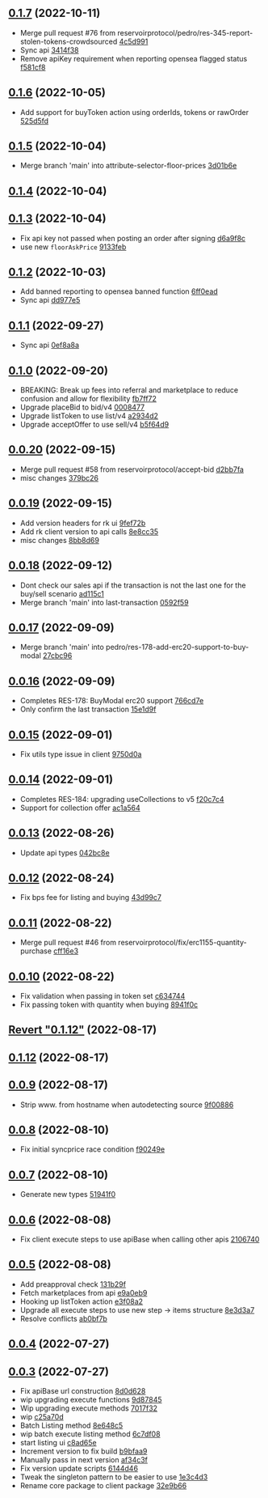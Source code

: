 
## [0.1.7](https://github.com/reservoirprotocol/reservoir-kit/commit/c0c3c1403e287828df1664f0a15920fe2c29a25b) (2022-10-11)

* Merge pull request #76 from reservoirprotocol/pedro/res-345-report-stolen-tokens-crowdsourced [4c5d991](https://github.com/reservoirprotocol/reservoir-kit/commit/4c5d991f675a3d66eade2996425caba1701e2a8f)
* Sync api [3414f38](https://github.com/reservoirprotocol/reservoir-kit/commit/3414f38450b709b8129a6f38efc58df9ef27dfce)
* Remove apiKey requirement when reporting opensea flagged status [f581cf8](https://github.com/reservoirprotocol/reservoir-kit/commit/f581cf8d3bdc11ce3438a14e76cabef0ba370a71)
## [0.1.6](https://github.com/reservoirprotocol/reservoir-kit/commit/b374bf07536aecb350eb3cd72968357e46b339a8) (2022-10-05)

* Add support for buyToken action using orderIds, tokens or rawOrder [525d5fd](https://github.com/reservoirprotocol/reservoir-kit/commit/525d5fd0678ca240b80439c3bc1e217494493cc6)
## [0.1.5](https://github.com/reservoirprotocol/reservoir-kit/commit/0260f99982808513ae41bf227766198ef36bb56a) (2022-10-04)

* Merge branch 'main' into attribute-selector-floor-prices [3d01b6e](https://github.com/reservoirprotocol/reservoir-kit/commit/3d01b6e5ef20c22bc2275b944022f1d5880b0afc)
## [0.1.4](https://github.com/reservoirprotocol/reservoir-kit/commit/a10c2d5269407a3b9fc76060feb498e0267ce7b9) (2022-10-04)

## [0.1.3](https://github.com/reservoirprotocol/reservoir-kit/commit/0c0b40c95b23b3f2e71dcf25192964515d5535ac) (2022-10-04)

* Fix api key not passed when posting an order after signing [d6a9f8c](https://github.com/reservoirprotocol/reservoir-kit/commit/d6a9f8cea77e31b59c4d20b9c798152488beb346)
* use new `floorAskPrice` [9133feb](https://github.com/reservoirprotocol/reservoir-kit/commit/9133febab0d0497b47fbb7bf0144bb24c8e3fef1)
## [0.1.2](https://github.com/reservoirprotocol/reservoir-kit/commit/1774d335b76c8562867cee38259371b97b6a6a76) (2022-10-03)

* Add banned reporting to opensea banned function [6ff0ead](https://github.com/reservoirprotocol/reservoir-kit/commit/6ff0ead53863ce85684520b998ee4b5ce5c4ea86)
* Sync api [dd977e5](https://github.com/reservoirprotocol/reservoir-kit/commit/dd977e5ed94f7c6c2bc2c994abaf691b9e3444b1)
## [0.1.1](https://github.com/reservoirprotocol/reservoir-kit/commit/e13394f98421fd9bdd6c2b7f785d46c5a4c5b7c2) (2022-09-27)

* Sync api [0ef8a8a](https://github.com/reservoirprotocol/reservoir-kit/commit/0ef8a8a1b04004c23d217c2c6097addc0c13ac80)
## [0.1.0](https://github.com/reservoirprotocol/reservoir-kit/commit/36397a39f43b0aac2eca25fcbe9b4da3c03a8f54) (2022-09-20)

* BREAKING: Break up fees into referral and marketplace to reduce confusion and allow for flexibility [fb7ff72](https://github.com/reservoirprotocol/reservoir-kit/commit/fb7ff72958fbf1592670a31439231684c0060564)
* Upgrade placeBid to bid/v4 [0008477](https://github.com/reservoirprotocol/reservoir-kit/commit/0008477ab814e24636bb0c8a980f371d76d4d52a)
* Upgrade listToken to use list/v4 [a2934d2](https://github.com/reservoirprotocol/reservoir-kit/commit/a2934d2292627dd213ede076559aa28209b8fd57)
* Upgrade acceptOffer to use sell/v4 [b5f64d9](https://github.com/reservoirprotocol/reservoir-kit/commit/b5f64d93ad81a6ffb8fc717837077e2f099b8101)
## [0.0.20](https://github.com/reservoirprotocol/reservoir-kit/commit/7a7827372c9fe84b83ebd350d6ae3b95dbaeff39) (2022-09-15)

* Merge pull request #58 from reservoirprotocol/accept-bid [d2bb7fa](https://github.com/reservoirprotocol/reservoir-kit/commit/d2bb7fae39f8ba6fdce6d46f5236d5753b425077)
* misc changes [379bc26](https://github.com/reservoirprotocol/reservoir-kit/commit/379bc2651a9adb0ceb0a80214d85a89e11adeee0)
## [0.0.19](https://github.com/reservoirprotocol/reservoir-kit/commit/7c229cc88b4882ce61a41adb7e79533121362856) (2022-09-15)

* Add version headers for rk ui [9fef72b](https://github.com/reservoirprotocol/reservoir-kit/commit/9fef72be3dfd82d9634e82c147bb0ed97a24f1d8)
* Add rk client version to api calls [8e8cc35](https://github.com/reservoirprotocol/reservoir-kit/commit/8e8cc3574edbb016af64015a6b031e6f665bd0c8)
* misc changes [8bb8d69](https://github.com/reservoirprotocol/reservoir-kit/commit/8bb8d699b70c1812f8f0acb9b8fc8772272b2801)
## [0.0.18](https://github.com/reservoirprotocol/reservoir-kit/commit/f7c7759a0544f797aaefd8e4a45a19b23b401f1a) (2022-09-12)

* Dont check our sales api if the transaction is not the last one for the buy/sell scenario [ad115c1](https://github.com/reservoirprotocol/reservoir-kit/commit/ad115c173746cca10c29b20c40d749e839b7de67)
* Merge branch 'main' into last-transaction [0592f59](https://github.com/reservoirprotocol/reservoir-kit/commit/0592f590522b8b7a71b5c3eb6b57f487b7835ce9)
## [0.0.17](https://github.com/reservoirprotocol/reservoir-kit/commit/0607eafae0cafe877f1cfe2f4f13e22364a6cdb2) (2022-09-09)

* Merge branch 'main' into pedro/res-178-add-erc20-support-to-buy-modal [27cbc96](https://github.com/reservoirprotocol/reservoir-kit/commit/27cbc9616c7c71f5b8ce04a5b47ed9335ef6fa54)
## [0.0.16](https://github.com/reservoirprotocol/reservoir-kit/commit/74dfdd90e0c87d6c8eb916c4758f714c8589893a) (2022-09-09)

* Completes RES-178: BuyModal erc20 support [766cd7e](https://github.com/reservoirprotocol/reservoir-kit/commit/766cd7eaf2bfb7e5713842964353dd1727f0bcb9)
* Only confirm the last transaction [15e1d9f](https://github.com/reservoirprotocol/reservoir-kit/commit/15e1d9f4ec51f192532eadf5949ec52b56fd599c)
## [0.0.15](https://github.com/reservoirprotocol/reservoir-kit/commit/ff952c96f3c4e3cc84f50dd643fd56a9f086283a) (2022-09-01)

* Fix utils type issue in client [9750d0a](https://github.com/reservoirprotocol/reservoir-kit/commit/9750d0a8952556a9c9eb6061c72b968963164f7e)
## [0.0.14](https://github.com/reservoirprotocol/reservoir-kit/commit/2dbd4f352f9a971a3531b62677e6473fc218b87f) (2022-09-01)

* Completes RES-184: upgrading useCollections to v5 [f20c7c4](https://github.com/reservoirprotocol/reservoir-kit/commit/f20c7c407a18a89665297b1921e54530a59c01cd)
* Support for collection offer [ac1a564](https://github.com/reservoirprotocol/reservoir-kit/commit/ac1a564e8337d6b883b76338cb017a882eb1269d)
## [0.0.13](https://github.com/reservoirprotocol/reservoir-kit/commit/2b58b7de0c0ecde674c212f5bdea01ad12874730) (2022-08-26)

* Update api types [042bc8e](https://github.com/reservoirprotocol/reservoir-kit/commit/042bc8e35f0b9da6d858d92ec5258654f5592122)
## [0.0.12](https://github.com/reservoirprotocol/reservoir-kit/commit/def65333f8b17ad5f39b23e80065580faafa78ee) (2022-08-24)

* Fix bps fee for listing and buying [43d99c7](https://github.com/reservoirprotocol/reservoir-kit/commit/43d99c7126d5e75ab84e93bff7e60292305e6279)
## [0.0.11](https://github.com/reservoirprotocol/reservoir-kit/commit/2960f1c48b93c0bf9d3c14fa42e43e9ea33dedeb) (2022-08-22)

* Merge pull request #46 from reservoirprotocol/fix/erc1155-quantity-purchase [cff16e3](https://github.com/reservoirprotocol/reservoir-kit/commit/cff16e32dd2948262f6ca904f2471cada1b15378)
## [0.0.10](https://github.com/reservoirprotocol/reservoir-kit/commit/e8cb4d3ad71994ac4f3a540334f6daf3fed94ab1) (2022-08-22)

* Fix validation when passing in token set [c634744](https://github.com/reservoirprotocol/reservoir-kit/commit/c634744e4c45361604278da1a75088ed4db00aef)
* Fix passing token with quantity when buying [8941f0c](https://github.com/reservoirprotocol/reservoir-kit/commit/8941f0c7a151893ee8ced50fd9b173490ed9f75c)
## [Revert "0.1.12"](https://github.com/reservoirprotocol/reservoir-kit/commit/6bd14cd6071e701863deba08bc247789c9c83e97) (2022-08-17)

## [0.1.12](https://github.com/reservoirprotocol/reservoir-kit/commit/6b9bb6d768377d1cbf4ab0c2aa50ff2ace02db55) (2022-08-17)

## [0.0.9](https://github.com/reservoirprotocol/reservoir-kit/commit/54a3cef59b6c96c5b64063fa92664b41bfe2993b) (2022-08-17)

* Strip www. from hostname when autodetecting source [9f00886](https://github.com/reservoirprotocol/reservoir-kit/commit/9f0088698397955e89051982a4ac4b7784426ce0)
## [0.0.8](https://github.com/reservoirprotocol/reservoir-kit/commit/6ac4a5107dfe4a740e89a61f10aba24145118ee3) (2022-08-10)

* Fix initial syncprice race condition [f90249e](https://github.com/reservoirprotocol/reservoir-kit/commit/f90249e786e9657bea1b42243886c52f80b1c833)
## [0.0.7](https://github.com/reservoirprotocol/reservoir-kit/commit/756a2397d8c057f0acb6d771b1d0b8802599b193) (2022-08-10)

* Generate new types [51941f0](https://github.com/reservoirprotocol/reservoir-kit/commit/51941f0970e92455aea17778f48fd23e8f8a5190)
## [0.0.6](https://github.com/reservoirprotocol/reservoir-kit/commit/e71463dbc4e4a4e02328291992bd639344b797ac) (2022-08-08)

* Fix client execute steps to use apiBase when calling other apis [2106740](https://github.com/reservoirprotocol/reservoir-kit/commit/21067401ed3695e9863a693ef5d11cb2cc0b8b4e)
## [0.0.5](https://github.com/reservoirprotocol/reservoir-kit/commit/edf4a51c463cae71a677254316f95a009f8eca63) (2022-08-08)

* Add preapproval check [131b29f](https://github.com/reservoirprotocol/reservoir-kit/commit/131b29f6afad56a393cc1aad1b8a213abdd188d9)
* Fetch marketplaces from api [e9a0eb9](https://github.com/reservoirprotocol/reservoir-kit/commit/e9a0eb9eda9117730788112551c54404861e4704)
* Hooking up listToken action [e3f08a2](https://github.com/reservoirprotocol/reservoir-kit/commit/e3f08a2f6540444a9db76d887946a90b07aa74c4)
* Upgrade all execute steps to use new step -> items structure [8e3d3a7](https://github.com/reservoirprotocol/reservoir-kit/commit/8e3d3a76bc9562ba2a32f5563717337a147a69a6)
* Resolve conflicts [ab0bf7b](https://github.com/reservoirprotocol/reservoir-kit/commit/ab0bf7b620d943b14f6c4ca34268af93b9328b65)
## [0.0.4](https://github.com/reservoirprotocol/reservoir-kit/commit/d56c836fc0a8ae5208e9d86ed1278831da42fdc3) (2022-07-27)

## [0.0.3](https://github.com/reservoirprotocol/reservoir-kit/commit/80adb6bf7f6d99daac2b6e54cbaf02fc0088d571) (2022-07-27)

* Fix apiBase url construction [8d0d628](https://github.com/reservoirprotocol/reservoir-kit/commit/8d0d628fdebe8436ed5c2e5b13faffcf983997d6)
* wip upgrading execute functions [9d87845](https://github.com/reservoirprotocol/reservoir-kit/commit/9d8784505a4a51e32fe997cb5376b86f3d9f7abb)
* Wip upgrading execute methods [7017f32](https://github.com/reservoirprotocol/reservoir-kit/commit/7017f328bb20f2b25519c4ecfe397c0eb756b012)
* wip [c25a70d](https://github.com/reservoirprotocol/reservoir-kit/commit/c25a70dafea1eba978abbfd8ab24b090f621ee20)
* Batch Listing method [8e648c5](https://github.com/reservoirprotocol/reservoir-kit/commit/8e648c5bf83b3389534201234115767e46537903)
* wip batch execute listing method [6c7df08](https://github.com/reservoirprotocol/reservoir-kit/commit/6c7df08ac47c564f8b24ae045d4ad9943dd7109a)
* start listing ui [c8ad65e](https://github.com/reservoirprotocol/reservoir-kit/commit/c8ad65efa5a0a387554a4cb3c38eb260690a1978)
* Increment version to fix build [b9bfaa9](https://github.com/reservoirprotocol/reservoir-kit/commit/b9bfaa9fcf5d378a79db338bb0df5280a7e41371)
* Manually pass in next version [af34c3f](https://github.com/reservoirprotocol/reservoir-kit/commit/af34c3fce3909eca6df5fdce0397712e7bf06563)
* Fix version update scripts [6144d46](https://github.com/reservoirprotocol/reservoir-kit/commit/6144d46b82c693215c2d2a31ac4587c3d842ad1c)
* Tweak the singleton pattern to be easier to use [1e3c4d3](https://github.com/reservoirprotocol/reservoir-kit/commit/1e3c4d31d1ae5ae8a7998fe7529a77627382e16d)
* Rename core package to client package [32e9b66](https://github.com/reservoirprotocol/reservoir-kit/commit/32e9b66f09177937a607dd3a4d71e102c0d82fb0)